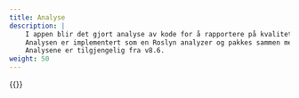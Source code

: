 ```yaml
---
title: Analyse
description: |
    I appen blir det gjort analyse av kode for å rapportere på kvalitet og feil som kan føre til bugs og hendelser.
    Analysen er implementert som en Roslyn analyzer og pakkes sammen med Altinn.App.Core.
    Analysene er tilgjengelig fra v8.6.
weight: 50
---
```


{{<children />}}
